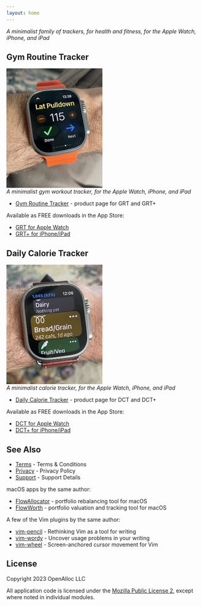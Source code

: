 ```yaml
---
layout: home
---
```


_A minimalist family of trackers, for health and fitness, for the Apple Watch, iPhone, and iPad_

## Gym Routine Tracker

<div style="width: 250px; height: 298px;"> <img src="/assets/images/grt-on-wrist.jpeg" style="width: inherit" /> </div> <p/>

_A minimalist gym workout tracker, for the Apple Watch, iPhone, and iPad_

- [Gym Routine Tracker](/grt/) - product page for GRT and GRT+

Available as FREE downloads in the App Store:

- [GRT for Apple Watch](https://apps.apple.com/us/app/gym-routine-tracker/id6444747204)
- [GRT+ for iPhone/iPad](https://apps.apple.com/us/app/gym-routine-tracker/id1662243916)

## Daily Calorie Tracker

<div style="width: 250px; height: 298px;"> <img src="/assets/images/dct-on-wrist.jpeg" style="width: inherit" /> </div> <p/>

_A minimalist calorie tracker, for the Apple Watch, iPhone, and iPad_

- [Daily Calorie Tracker](/dct/) - product page for DCT and DCT+

Available as FREE downloads in the App Store:

- [DCT for Apple Watch](https://apps.apple.com/us/app/daily-calorie-tracker/id6445856852)
- [DCT+ for iPhone/iPad](https://apps.apple.com/us/app/daily-calorie-tracker/id6445856794)

## See Also

* [Terms](/terms/) - Terms & Conditions
* [Privacy](/privacy/) - Privacy Policy
* [Support](/support/) - Support Details

macOS apps by the same author:

* [FlowAllocator](https://openalloc.github.io/FlowAllocator/index.html) - portfolio rebalancing tool for macOS
* [FlowWorth](https://openalloc.github.io/FlowWorth/index.html) - portfolio valuation and tracking tool for macOS

A few of the Vim plugins by the same author:

* [vim-pencil](https://github.com/preservim/vim-pencil) - Rethinking Vim as a tool for writing
* [vim-wordy](https://github.com/preservim/vim-wordy) - Uncover usage problems in your writing
* [vim-wheel](https://github.com/preservim/vim-wheel) - Screen-anchored cursor movement for Vim

## License

Copyright 2023 OpenAlloc LLC

All application code is licensed under the [Mozilla Public License 2](https://www.mozilla.org/en-US/MPL/2.0/), except where noted in individual modules.

